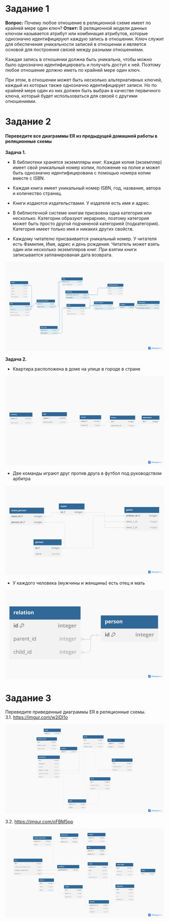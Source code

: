 # Задание 1
**Вопрос:** Почему любое отношение в реляционной схеме имеет по крайней мере один ключ?
**Ответ:** В реляционной модели данных ключом называется атрибут или комбинация атрибутов, которые однозначно идентифицируют каждую запись в отношении. Ключ служит для обеспечения уникальности записей в отношении и является основой для построения связей между разными отношениями.

Каждая запись в отношении должна быть уникальна, чтобы можно было однозначно идентифицировать и получать доступ к ней. Поэтому любое отношение должно иметь по крайней мере один ключ.

При этом, в отношении может быть несколько альтернативных ключей, каждый из которых также однозначно идентифицирует записи. Но по крайней мере один из них должен быть выбран в качестве первичного ключа, который будет использоваться для связей с другими отношениями.

# Задание 2
#### Переведите все диаграммы ER из предыдущей домашней работы в реляционные схемы

**Задача 1.** 

 * В библиотеки хранятся экземпляры книг. Каждая копия (экземпляр) имеет свой уникальный номер копии, положение на полке и может быть однозначно идентифицирована с помощью номера копии вместе с ISBN. 

 * Каждая книга имеет уникальный номер ISBN, год, название, автора и количество страниц. 

 * Книги издаются издательствами. У издателя есть имя и адрес. 

 * В библиотечной системе книгам присвоена одна категория или несколько. Категории образуют иерархию, поэтому категория может быть просто другой подчиненой категорией (подкатегория). Категория имеет только имя и никаких других свойств. 

 * Каждому читателю присваивается уникальный номер. У читателя есть Фамилия, Имя, адрес и день рождения. Читатель может взять один или несколько экземпляров книг. При взятии книги записывается запланированая дата возврата.  


**![](1.png)**

 **Задача 2.** 

  *  Квартира расположена в доме на улице в городе в стране

**![](2.1.png)**


  *  Две команды играют друг против друга в футбол под руководством арбитра
 
 **![](2.2.png)**



  *  У каждого человека (мужчины и женщины) есть отец и мать

**![](2.3.png)**

# Задание 3
Переведите приведенные диаграммы ER в реляционные схемы. <br>
3.1. https://imgur.com/w2iDI1o <br>

**![](3.1.png)**

3.2. https://imgur.com/oFBM5pp

**![](3.2.png)**
